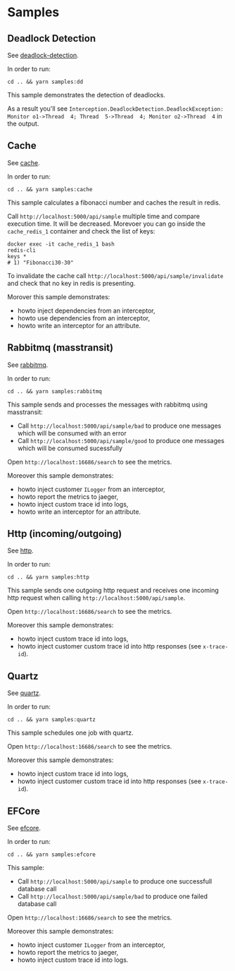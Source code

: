 # Samples

## Deadlock Detection

See [deadlock-detection](deadlock-detection).

In order to run:
```
cd .. && yarn samples:dd
```

This sample demonstrates the detection of deadlocks.

As a result you'll see `Interception.DeadlockDetection.DeadlockException: Monitor o1->Thread  4; Thread  5->Thread  4; Monitor o2->Thread  4` in the output.

## Cache

See [cache](cache).

In order to run:
```
cd .. && yarn samples:cache
```

This sample calculates a fibonacci number and caches the result in redis.

Call `http://localhost:5000/api/sample` multiple time and compare execution time. It will be decreased.
Morevoer you can go inside the `cache_redis_1` container and check the list of keys:

```
docker exec -it cache_redis_1 bash
redis-cli
keys *
# 1) "Fibonacci30-30"
```

To invalidate the cache call `http://localhost:5000/api/sample/invalidate` and check that no key in redis is presenting.

Morover this sample demonstrates:
 - howto inject dependencies from an interceptor,
 - howto use  dependencies from an interceptor,
 - howto write an interceptor for an attribute.

## Rabbitmq (masstransit)

See [rabbitmq](rabbitmq).

In order to run:
```
cd .. && yarn samples:rabbitmq
```

This sample sends and processes the messages with rabbitmq using masstransit:
 - Call `http://localhost:5000/api/sample/bad` to produce one messages which will be consumed with an error
 - Call `http://localhost:5000/api/sample/good` to produce one messages which will be consumed sucessfully

Open `http://localhost:16686/search` to see the metrics.

Moreover this sample demonstrates:
 - howto inject customer `ILogger` from an interceptor,
 - howto report the metrics to jaeger,
 - howto inject custom trace id into logs,
 - howto write an interceptor for an attribute.

## Http (incoming/outgoing)

See [http](http).

In order to run:
```
cd .. && yarn samples:http
```

This sample sends one outgoing http request and receives one incoming http request when calling `http://localhost:5000/api/sample`.

Open `http://localhost:16686/search` to see the metrics.

Moreover this sample demonstrates:
 - howto inject custom trace id into logs,
 - howto inject customer custom trace id into http responses (see `x-trace-id`).

 ## Quartz

See [quartz](quartz).

In order to run:
```
cd .. && yarn samples:quartz
```

This sample schedules one job with quartz.

Open `http://localhost:16686/search` to see the metrics.

Moreover this sample demonstrates:
 - howto inject custom trace id into logs,
 - howto inject customer custom trace id into http responses (see `x-trace-id`).

## EFCore

See [efcore](rabbefcoreitmq).

In order to run:
```
cd .. && yarn samples:efcore
```

This sample:
 - Call `http://localhost:5000/api/sample` to produce one successfull database call
 - Call `http://localhost:5000/api/sample/bad` to produce one failed database call

Open `http://localhost:16686/search` to see the metrics.

Moreover this sample demonstrates:
 - howto inject customer `ILogger` from an interceptor,
 - howto report the metrics to jaeger,
 - howto inject custom trace id into logs.
